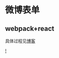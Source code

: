 微博表单   
=====    
webpack+react   
----    
具体过程见[博客](http://blog.csdn.net/heyue_99/article/details/69083106)   
    
[!](https://github.com/heyue-99/weibo-form/blob/master/weibo-form.gif)
